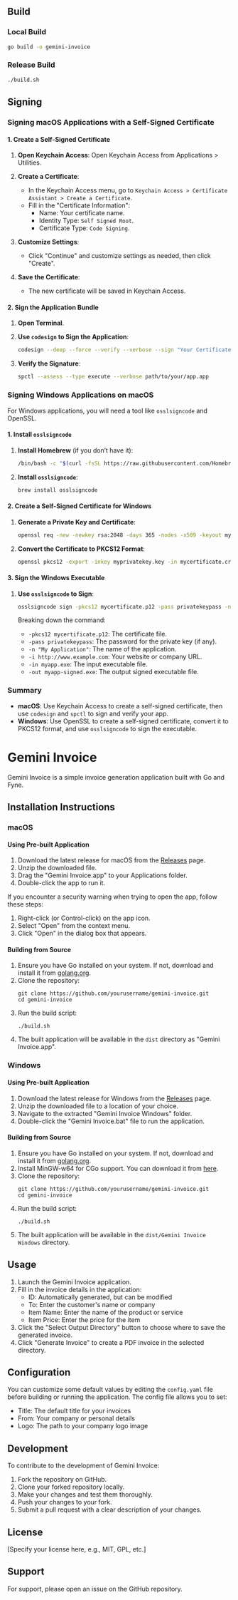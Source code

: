 ## Build

### Local Build

```sh
go build -o gemini-invoice
```

### Release Build

```sh
./build.sh
```

## Signing

### Signing macOS Applications with a Self-Signed Certificate

#### 1. Create a Self-Signed Certificate

1. **Open Keychain Access**:
   Open Keychain Access from Applications > Utilities.

2. **Create a Certificate**:

   -  In the Keychain Access menu, go to `Keychain Access > Certificate Assistant > Create a Certificate`.
   -  Fill in the "Certificate Information":
      -  Name: Your certificate name.
      -  Identity Type: `Self Signed Root`.
      -  Certificate Type: `Code Signing`.

3. **Customize Settings**:

   -  Click "Continue" and customize settings as needed, then click "Create".

4. **Save the Certificate**:
   -  The new certificate will be saved in Keychain Access.

#### 2. Sign the Application Bundle

1. **Open Terminal**.
2. **Use `codesign` to Sign the Application**:

   ```sh
   codesign --deep --force --verify --verbose --sign "Your Certificate Name" path/to/your/app.app
   ```

3. **Verify the Signature**:

   ```sh
   spctl --assess --type execute --verbose path/to/your/app.app
   ```

### Signing Windows Applications on macOS

For Windows applications, you will need a tool like `osslsigncode` and OpenSSL.

#### 1. Install `osslsigncode`

1. **Install Homebrew** (if you don’t have it):

   ```sh
   /bin/bash -c "$(curl -fsSL https://raw.githubusercontent.com/Homebrew/install/HEAD/install.sh)"
   ```

2. **Install `osslsigncode`**:

   ```sh
   brew install osslsigncode
   ```

#### 2. Create a Self-Signed Certificate for Windows

1. **Generate a Private Key and Certificate**:

   ```sh
   openssl req -new -newkey rsa:2048 -days 365 -nodes -x509 -keyout myprivatekey.key -out mycertificate.crt
   ```

2. **Convert the Certificate to PKCS12 Format**:

   ```sh
   openssl pkcs12 -export -inkey myprivatekey.key -in mycertificate.crt -out mycertificate.p12
   ```

#### 3. Sign the Windows Executable

1. **Use `osslsigncode` to Sign**:

   ```sh
   osslsigncode sign -pkcs12 mycertificate.p12 -pass privatekeypass -n "My Application" -i http://www.example.com -in myapp.exe -out myapp-signed.exe
   ```

   Breaking down the command:

   -  `-pkcs12 mycertificate.p12`: The certificate file.
   -  `-pass privatekeypass`: The password for the private key (if any).
   -  `-n "My Application"`: The name of the application.
   -  `-i http://www.example.com`: Your website or company URL.
   -  `-in myapp.exe`: The input executable file.
   -  `-out myapp-signed.exe`: The output signed executable file.

### Summary

-  **macOS**: Use Keychain Access to create a self-signed certificate, then use `codesign` and `spctl` to sign and verify your app.
-  **Windows**: Use OpenSSL to create a self-signed certificate, convert it to PKCS12 format, and use `osslsigncode` to sign the executable.
# Gemini Invoice

Gemini Invoice is a simple invoice generation application built with Go and Fyne.

## Installation Instructions

### macOS

#### Using Pre-built Application
1. Download the latest release for macOS from the [Releases](https://github.com/yourusername/gemini-invoice/releases) page.
2. Unzip the downloaded file.
3. Drag the "Gemini Invoice.app" to your Applications folder.
4. Double-click the app to run it.

If you encounter a security warning when trying to open the app, follow these steps:
1. Right-click (or Control-click) on the app icon.
2. Select "Open" from the context menu.
3. Click "Open" in the dialog box that appears.

#### Building from Source
1. Ensure you have Go installed on your system. If not, download and install it from [golang.org](https://golang.org/).
2. Clone the repository:
   ```
   git clone https://github.com/yourusername/gemini-invoice.git
   cd gemini-invoice
   ```
3. Run the build script:
   ```
   ./build.sh
   ```
4. The built application will be available in the `dist` directory as "Gemini Invoice.app".

### Windows

#### Using Pre-built Application
1. Download the latest release for Windows from the [Releases](https://github.com/yourusername/gemini-invoice/releases) page.
2. Unzip the downloaded file to a location of your choice.
3. Navigate to the extracted "Gemini Invoice Windows" folder.
4. Double-click the "Gemini Invoice.bat" file to run the application.

#### Building from Source
1. Ensure you have Go installed on your system. If not, download and install it from [golang.org](https://golang.org/).
2. Install MinGW-w64 for CGo support. You can download it from [here](https://sourceforge.net/projects/mingw-w64/).
3. Clone the repository:
   ```
   git clone https://github.com/yourusername/gemini-invoice.git
   cd gemini-invoice
   ```
4. Run the build script:
   ```
   ./build.sh
   ```
5. The built application will be available in the `dist/Gemini Invoice Windows` directory.

## Usage

1. Launch the Gemini Invoice application.
2. Fill in the invoice details in the application:
   - ID: Automatically generated, but can be modified
   - To: Enter the customer's name or company
   - Item Name: Enter the name of the product or service
   - Item Price: Enter the price for the item
3. Click the "Select Output Directory" button to choose where to save the generated invoice.
4. Click "Generate Invoice" to create a PDF invoice in the selected directory.

## Configuration

You can customize some default values by editing the `config.yaml` file before building or running the application. The config file allows you to set:

- Title: The default title for your invoices
- From: Your company or personal details
- Logo: The path to your company logo image

## Development

To contribute to the development of Gemini Invoice:

1. Fork the repository on GitHub.
2. Clone your forked repository locally.
3. Make your changes and test them thoroughly.
4. Push your changes to your fork.
5. Submit a pull request with a clear description of your changes.

## License

[Specify your license here, e.g., MIT, GPL, etc.]

## Support

For support, please open an issue on the GitHub repository.
